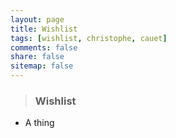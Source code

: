 ```yaml
---
layout: page
title: Wishlist
tags: [wishlist, christophe, cauet]
comments: false
share: false
sitemap: false
---
```


> ### Wishlist

- A thing
